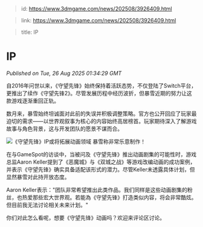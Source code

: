 > id: https://www.3dmgame.com/news/202508/3926409.html

> link: https://www.3dmgame.com/news/202508/3926409.html

> title: IP

# IP
_Published on Tue, 26 Aug 2025 01:34:29 GMT_

自2016年问世以来，《守望先锋》始终保持着活跃态势，不仅登陆了Switch平台，更推出了续作《守望先锋2》。尽管发展历程中经历波折，但暴雪近期的努力让这款游戏逐渐重回正轨。

数月来，暴雪始终坦诚面对此前的失误并积极调整策略。官方也公开回应了玩家最迫切的需求——以世界观叙事为核心的内容始终高居榜首。玩家期待深入了解游戏故事与角色背景，这与开发团队的愿景不谋而合。

![《守望先锋》IP或将拓展动画领域 暴雪称非常乐意制作！](https://img.3dmgame.com/uploads/images/news/20250826/1756171954_999655.jpg)

在与GameSpot的访谈中，当被问及《守望先锋》推出动画剧集的可能性时，游戏总监Aaron Keller提到了《恶魔城》与《双城之战》等游戏改编动画的成功案例，并表示《守望先锋》确实具备适配该形式的潜力。尽管Keller未透露具体计划，但显然暴雪对此持开放态度。

Aaron Keller表示："团队非常希望推出此类作品。我们同样是这些动画剧集的粉丝，也热爱那些宏大世界观。若能為《守望先锋》打造类似内容，将会非常酷炫。但目前我无法讨论相关未来计划。"

你们对此怎么看呢，想要《守望先锋》动画吗？欢迎来评论区讨论。
